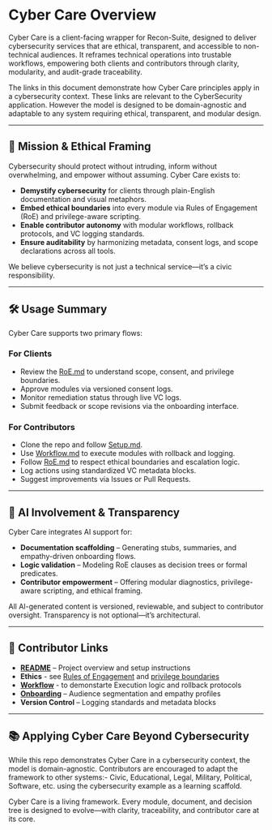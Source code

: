 # Cyber Care Overview

Cyber Care is a client-facing wrapper for Recon-Suite, designed to deliver cybersecurity services that are ethical, transparent, and accessible to non-technical audiences. It reframes technical operations into trustable workflows, empowering both clients and contributors through clarity, modularity, and audit-grade traceability.

The links in this document demonstrate how Cyber Care principles apply in a cybersecurity context. These links are relevant to the CyberSecurity application. However the model is designed to be domain-agnostic and adaptable to any system requiring ethical, transparent, and modular design.

---

## 🎯 Mission & Ethical Framing

Cybersecurity should protect without intruding, inform without overwhelming, and empower without assuming. Cyber Care exists to:

- **Demystify cybersecurity** for clients through plain-English documentation and visual metaphors.
- **Embed ethical boundaries** into every module via Rules of Engagement (RoE) and privilege-aware scripting.
- **Enable contributor autonomy** with modular workflows, rollback protocols, and VC logging standards.
- **Ensure auditability** by harmonizing metadata, consent logs, and scope declarations across all tools.

We believe cybersecurity is not just a technical service—it’s a civic responsibility.

---

## 🛠️ Usage Summary

Cyber Care supports two primary flows:

### For Clients
- Review the [RoE.md](./roe-2.md) to understand scope, consent, and privilege boundaries.
- Approve modules via versioned consent logs.
- Monitor remediation status through live VC logs.
- Submit feedback or scope revisions via the onboarding interface.

### For Contributors
- Clone the repo and follow [Setup.md](../setup.md).
- Use [Workflow.md](./workflow.md) to execute modules with rollback and logging.
- Follow [RoE.md](./roe.md) to respect ethical boundaries and escalation logic.
- Log actions using standardized VC metadata blocks.
- Suggest improvements via Issues or Pull Requests.

---

## 🤖 AI Involvement & Transparency

Cyber Care integrates AI support for:

- **Documentation scaffolding** – Generating stubs, summaries, and empathy-driven onboarding flows.
- **Logic validation** – Modeling RoE clauses as decision trees or formal predicates.
- **Contributor empowerment** – Offering modular diagnostics, privilege-aware scripting, and ethical framing.

All AI-generated content is versioned, reviewable, and subject to contributor oversight. Transparency is not optional—it’s architectural.

---

## 🔗 Contributor Links

- **[README](../README.md)** – Project overview and setup instructions
- **Ethics** - see [Rules of Engagement](./roe.md) and [privilege boundaries](./roe-2.md)
- **[Workflow](./workflow.md)** - to demonstarte Execution logic and rollback protocols
- **[Onboarding](./onboarding.md)** – Audience segmentation and empathy profiles
- **Version Control** – Logging standards and metadata blocks

---

## 📚 Applying Cyber Care Beyond Cybersecurity  
While this repo demonstrates Cyber Care in a cybersecurity context, the model is domain-agnostic. Contributors are encouraged to adapt the framework to other systems:- Civic, Educational, Legal, Military, Political, Software, etc. using the cybersecurity example as a learning scaffold.

Cyber Care is a living framework. Every module, document, and decision tree is designed to evolve—with clarity, traceability, and contributor care at its core.
